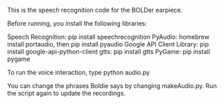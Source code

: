 This is the speech recognition code for the BOLDer earpiece.

Before running, you install the following libraries:

Speech Recognition: pip install speechrecognition
PyAudio: homebrew install portaudio, then pip install pyaudio
Google API Client Library: pip install google-api-python-client
gtts: pip install gtts
PyGame: pip install pygame

To run the voice interaction, type python audio.py

You can change the phrases Boldie says by changing makeAudio.py. Run
the script again to update the recordings.
